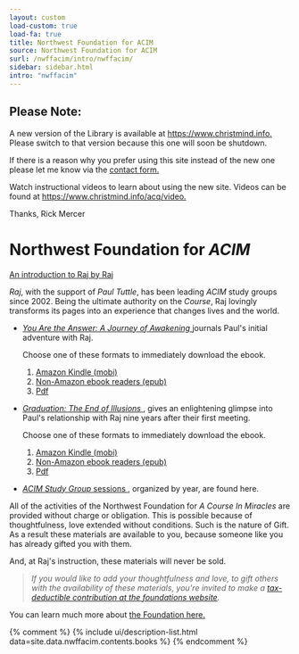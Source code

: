 ```yaml
---
layout: custom
load-custom: true
load-fa: true
title: Northwest Foundation for ACIM
source: Northwest Foundation for ACIM
surl: /nwffacim/intro/nwffacim/
sidebar: sidebar.html
intro: "nwffacim"
---
```


<div markdown="1" class="container content">

  <div class="notice">
    <h2>Please Note:</h2>
    <p>
      A new version of the Library is available at <a href="https://www.christmind.info">
      https://www.christmind.info.</a> Please switch to that version because this one will
      soon be shutdown.
    </p>
    <p>
      If there is a reason why you prefer using this site instead
      of the new one please let me know via the <a
      href="https://www.christmind.info/acq/contact">contact form.</a>
    </p>
    <p>
      Watch instructional videos to learn about using the new site. Videos can
      be found at <a href="https://www.christmind.info/acq/video">
        https://www.christmind.info/acq/video.</a>
    </p>
    <p>
      Thanks, Rick Mercer
    </p>
  </div>

# Northwest Foundation for *ACIM*

[An introduction to Raj by Raj](/nwffacim/intro/raj)

*Raj*, with the support of *Paul Tuttle*, has been leading *ACIM* study
groups since 2002. Being the ultimate authority on the *Course*, Raj
lovingly transforms its pages into an experience that changes lives and
the world.

-   [ *You Are the Answer: A Journey of Awakening* ](/nwffacim/intro/yaa/)
    journals Paul's initial adventure with Raj.

    Choose one of these formats to immediately download the ebook.
    1.  [Amazon Kindle (mobi)](https://s3.amazonaws.com/assets.christmind.info/nwffacim/books/yaa.mobi)
    2.  [Non-Amazon ebook readers
        (epub)](https://s3.amazonaws.com/assets.christmind.info/nwffacim/books/yaa.epub)
    3.  [Pdf](https://s3.amazonaws.com/assets.christmind.info/nwffacim/books/yaa.pdf)

-   [ *Graduation: The End of Illusions* ](/nwffacim/intro/grad/), gives
    an enlightening glimpse into Paul's relationship with Raj nine years
    after their first meeting.

    Choose one of these formats to immediately download the ebook.
    1.  [Amazon Kindle (mobi)](https://s3.amazonaws.com/assets.christmind.info/nwffacim/books/grad.mobi)
    2.  [Non-Amazon ebook readers
        (epub)](https://s3.amazonaws.com/assets.christmind.info/nwffacim/books/grad.epub)
    3.  [Pdf](https://s3.amazonaws.com/assets.christmind.info/nwffacim/books/grad.pdf)

-   [ *ACIM Study Group* sessions ](/nwffacim/intro/acim/), organized by
    year, are found here.

All of the activities of the Northwest Foundation for *A Course In
Miracles* are provided without charge or obligation. This is possible
because of thoughtfulness, love extended without conditions. Such is
the nature of Gift. As a result these materials are available to you,
because someone like you has already gifted you with them.

And, at Raj's instruction, these materials will never be sold.

> *If you would like to add your thoughtfulness and love, to gift others
> with the availability of these materials, you're invited to make a
> [tax-deductible contribution at the foundations
> website](http://nwffacim.org/contribute.asp).*

You can learn much more about [ the Foundation here.](http://nwffacim.org)

{% comment %}
{% include ui/description-list.html data=site.data.nwffacim.contents.books %}
{% endcomment %}

</div>

